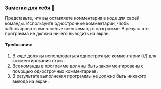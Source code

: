 
### Заметки для себя 📝

Представьте, что вы оставляете комментарии в коде для своей команды. Используйте однострочные комментарии, чтобы заблокировать выполнение всех команд в программе. В результате, программа не должна ничего выводить на экран.

#### Требования:
1. В коде должны использоваться однострочные комментарии (//) для комментирования строк.
2. Все команды в программе должны быть закомментированы с помощью однострочных комментариев.
3. В результате выполнения программы не должно быть никакого вывода на экран.
